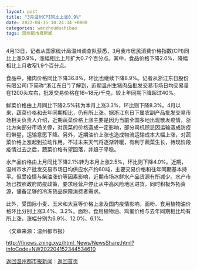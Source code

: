 ```yaml
---
layout: post
title: "3月温州CPI同比上涨0.9%"
date: 2022-04-15 10:24:34 +0800
categories: wenzhoudushibao
tags: 温州都市报新闻
---
```

<p>4月13日，记者从国家统计局温州调查队获悉，3月我市居民消费价格指数(CPI)同比上涨0.9%，涨幅相比上月扩大0.7个百分点。其中，食品价格下降2.0%，降幅相比上月收窄1.9个百分点。</p><p>食品中，猪肉价格同比下降36.8%，环比也继续下降8.9%。记者从浙江东日股份有限公司(下简称“浙江东日”)了解到，近期温州生猪肉品批发交易市场日均交易量在1200头左右，批发交易价格在16~18元/千克，较上年同期下降超过40%。</p><p>鲜菜价格由上月同比下降2.5%转为本月上涨3.3%，环比则下降8.3%。4月以来，蔬菜价格和去年同期相比，仍有所上涨。据浙江东日下属农副产品批发交易市场相关负责人介绍，近期蔬菜价格上涨主要是因为当前全国多地出现散发疫情，浙北方向部分市场关停，对蔬菜的价格造成一定影响，部分司机顾忌因运输造成防疫码带星，运输意愿下降。另外，近期油价上涨也造成物流运输成本大幅上涨，对蔬菜价格上涨起到拉动作用。不过未来天气将逐渐转暖，有利于蔬菜生长，待现阶段疫情过去之后，蔬菜价格有望回落，并趋于平稳。</p><p>水产品价格由上月同比下降2.1%转为本月上涨2.5%，环比则下降4.0%。近期，温州市水产批发交易市场日均供应水产约60吨，主要交易价格和往年同期基本持平。但受疫情与柴油涨价等因素影响，近期市场冰鲜水产品货源有所减少。水产市场已按照政府防疫政策，要求经营户停止从中高风险地区进货，同时积极外拓资源，储备足够的冷冻货品保障消费者需求。</p><p>此外，受国际小麦、玉米和大豆等价格上涨及国内疫情影响，面粉、食用植物油价格环比分别上涨3.4%、3.2%。面粉、食用植物油、鸡蛋价格与去年同期相比均有所上涨，涨幅分别为6.9%、12.0%、6.1%。</p><p class="em_media">（文章来源：温州都市报）</p>

<http://finews.zning.xyz/html_News/NewsShare.html?infoCode=NW202204152344534610>

[返回温州都市报新闻](//finews.withounder.com/category/wenzhoudushibao.html)｜[返回首页](//finews.withounder.com/)